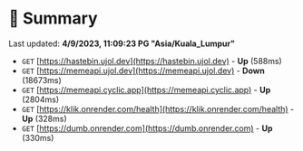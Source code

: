 # 📖 Summary
Last updated: **4/9/2023, 11:09:23 PG "Asia/Kuala_Lumpur"**

- `GET` [https://hastebin.ujol.dev](https://hastebin.ujol.dev) - **Up** (588ms)
- `GET` [https://memeapi.ujol.dev](https://memeapi.ujol.dev) - **Down** (18673ms)
- `GET` [https://memeapi.cyclic.app](https://memeapi.cyclic.app) - **Up** (2804ms)
- `GET` [https://klik.onrender.com/health](https://klik.onrender.com/health) - **Up** (328ms)
- `GET` [https://dumb.onrender.com](https://dumb.onrender.com) - **Up** (330ms)
